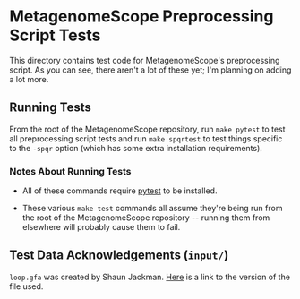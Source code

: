 # MetagenomeScope Preprocessing Script Tests

This directory contains test code for MetagenomeScope's preprocessing script.
As you can see, there aren't a lot of these yet; I'm planning on adding a lot
more.

## Running Tests

From the root of the MetagenomeScope repository, run `make pytest` to test
all preprocessing script tests and run `make spqrtest` to test things specific
to the `-spqr` option (which has some extra installation requirements).

### Notes About Running Tests

* All of these commands require [pytest](https://pytest.org/) to be
  installed.

* These various `make test` commands all assume they're being run from the root of
  the MetagenomeScope repository -- running them from elsewhere will probably cause
  them to fail.

## Test Data Acknowledgements (`input/`)

`loop.gfa` was created by Shaun Jackman.
[Here](https://github.com/sjackman/assembly-graph/blob/fef9fada23ddfb3da04db8221fac1ca8c99bfc66/loop.gfa)
is a link to the version of the file used.
